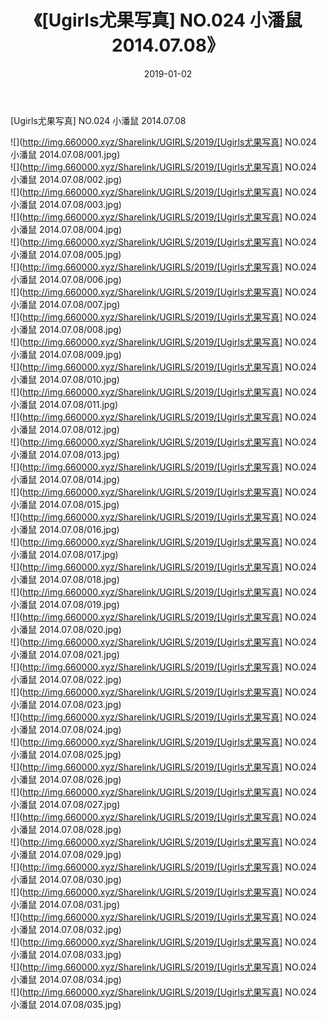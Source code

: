 ﻿---
layout: post
title:  《[Ugirls尤果写真] NO.024 小潘鼠 2014.07.08》
date:   2019-01-02
img: http://img.660000.xyz/Sharelink/UGIRLS/2019/[Ugirls尤果写真] NO.024 小潘鼠 2014.07.08/000.jpg
categories: [美女, 清纯, 唯美]
---

[Ugirls尤果写真] NO.024 小潘鼠 2014.07.08

 ![](http://img.660000.xyz/Sharelink/UGIRLS/2019/[Ugirls尤果写真] NO.024 小潘鼠 2014.07.08/001.jpg) <br>![](http://img.660000.xyz/Sharelink/UGIRLS/2019/[Ugirls尤果写真] NO.024 小潘鼠 2014.07.08/002.jpg) <br>![](http://img.660000.xyz/Sharelink/UGIRLS/2019/[Ugirls尤果写真] NO.024 小潘鼠 2014.07.08/003.jpg) <br>![](http://img.660000.xyz/Sharelink/UGIRLS/2019/[Ugirls尤果写真] NO.024 小潘鼠 2014.07.08/004.jpg) <br>![](http://img.660000.xyz/Sharelink/UGIRLS/2019/[Ugirls尤果写真] NO.024 小潘鼠 2014.07.08/005.jpg) <br>![](http://img.660000.xyz/Sharelink/UGIRLS/2019/[Ugirls尤果写真] NO.024 小潘鼠 2014.07.08/006.jpg) <br>![](http://img.660000.xyz/Sharelink/UGIRLS/2019/[Ugirls尤果写真] NO.024 小潘鼠 2014.07.08/007.jpg) <br>![](http://img.660000.xyz/Sharelink/UGIRLS/2019/[Ugirls尤果写真] NO.024 小潘鼠 2014.07.08/008.jpg) <br>![](http://img.660000.xyz/Sharelink/UGIRLS/2019/[Ugirls尤果写真] NO.024 小潘鼠 2014.07.08/009.jpg) <br>![](http://img.660000.xyz/Sharelink/UGIRLS/2019/[Ugirls尤果写真] NO.024 小潘鼠 2014.07.08/010.jpg) <br>![](http://img.660000.xyz/Sharelink/UGIRLS/2019/[Ugirls尤果写真] NO.024 小潘鼠 2014.07.08/011.jpg) <br>![](http://img.660000.xyz/Sharelink/UGIRLS/2019/[Ugirls尤果写真] NO.024 小潘鼠 2014.07.08/012.jpg) <br>![](http://img.660000.xyz/Sharelink/UGIRLS/2019/[Ugirls尤果写真] NO.024 小潘鼠 2014.07.08/013.jpg) <br>![](http://img.660000.xyz/Sharelink/UGIRLS/2019/[Ugirls尤果写真] NO.024 小潘鼠 2014.07.08/014.jpg) <br>![](http://img.660000.xyz/Sharelink/UGIRLS/2019/[Ugirls尤果写真] NO.024 小潘鼠 2014.07.08/015.jpg) <br>![](http://img.660000.xyz/Sharelink/UGIRLS/2019/[Ugirls尤果写真] NO.024 小潘鼠 2014.07.08/016.jpg) <br>![](http://img.660000.xyz/Sharelink/UGIRLS/2019/[Ugirls尤果写真] NO.024 小潘鼠 2014.07.08/017.jpg) <br>![](http://img.660000.xyz/Sharelink/UGIRLS/2019/[Ugirls尤果写真] NO.024 小潘鼠 2014.07.08/018.jpg) <br>![](http://img.660000.xyz/Sharelink/UGIRLS/2019/[Ugirls尤果写真] NO.024 小潘鼠 2014.07.08/019.jpg) <br>![](http://img.660000.xyz/Sharelink/UGIRLS/2019/[Ugirls尤果写真] NO.024 小潘鼠 2014.07.08/020.jpg) <br>![](http://img.660000.xyz/Sharelink/UGIRLS/2019/[Ugirls尤果写真] NO.024 小潘鼠 2014.07.08/021.jpg) <br>![](http://img.660000.xyz/Sharelink/UGIRLS/2019/[Ugirls尤果写真] NO.024 小潘鼠 2014.07.08/022.jpg) <br>![](http://img.660000.xyz/Sharelink/UGIRLS/2019/[Ugirls尤果写真] NO.024 小潘鼠 2014.07.08/023.jpg) <br>![](http://img.660000.xyz/Sharelink/UGIRLS/2019/[Ugirls尤果写真] NO.024 小潘鼠 2014.07.08/024.jpg) <br>![](http://img.660000.xyz/Sharelink/UGIRLS/2019/[Ugirls尤果写真] NO.024 小潘鼠 2014.07.08/025.jpg) <br>![](http://img.660000.xyz/Sharelink/UGIRLS/2019/[Ugirls尤果写真] NO.024 小潘鼠 2014.07.08/026.jpg) <br>![](http://img.660000.xyz/Sharelink/UGIRLS/2019/[Ugirls尤果写真] NO.024 小潘鼠 2014.07.08/027.jpg) <br>![](http://img.660000.xyz/Sharelink/UGIRLS/2019/[Ugirls尤果写真] NO.024 小潘鼠 2014.07.08/028.jpg) <br>![](http://img.660000.xyz/Sharelink/UGIRLS/2019/[Ugirls尤果写真] NO.024 小潘鼠 2014.07.08/029.jpg) <br>![](http://img.660000.xyz/Sharelink/UGIRLS/2019/[Ugirls尤果写真] NO.024 小潘鼠 2014.07.08/030.jpg) <br>![](http://img.660000.xyz/Sharelink/UGIRLS/2019/[Ugirls尤果写真] NO.024 小潘鼠 2014.07.08/031.jpg) <br>![](http://img.660000.xyz/Sharelink/UGIRLS/2019/[Ugirls尤果写真] NO.024 小潘鼠 2014.07.08/032.jpg) <br>![](http://img.660000.xyz/Sharelink/UGIRLS/2019/[Ugirls尤果写真] NO.024 小潘鼠 2014.07.08/033.jpg) <br>![](http://img.660000.xyz/Sharelink/UGIRLS/2019/[Ugirls尤果写真] NO.024 小潘鼠 2014.07.08/034.jpg) <br>![](http://img.660000.xyz/Sharelink/UGIRLS/2019/[Ugirls尤果写真] NO.024 小潘鼠 2014.07.08/035.jpg) <br>